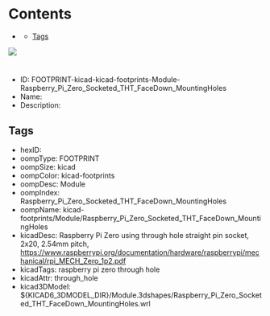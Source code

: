 



Contents
========

* [](#)
	* [Tags](#tags)
  
![][im]
# 

- ID: FOOTPRINT-kicad-kicad-footprints-Module-Raspberry_Pi_Zero_Socketed_THT_FaceDown_MountingHoles
- Name: 
- Description: 

## Tags

- hexID: 
- oompType: FOOTPRINT
- oompSize: kicad
- oompColor: kicad-footprints
- oompDesc: Module
- oompIndex: Raspberry_Pi_Zero_Socketed_THT_FaceDown_MountingHoles
- oompName: kicad-footprints/Module/Raspberry_Pi_Zero_Socketed_THT_FaceDown_MountingHoles
- kicadDesc: Raspberry Pi Zero using through hole straight pin socket, 2x20, 2.54mm pitch, https://www.raspberrypi.org/documentation/hardware/raspberrypi/mechanical/rpi_MECH_Zero_1p2.pdf
- kicadTags: raspberry pi zero through hole
- kicadAttr: through_hole
- kicad3DModel: ${KICAD6_3DMODEL_DIR}/Module.3dshapes/Raspberry_Pi_Zero_Socketed_THT_FaceDown_MountingHoles.wrl



[im]: image.png
